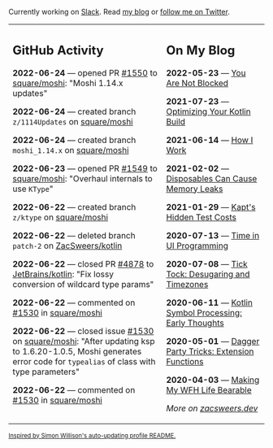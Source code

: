 Currently working on [Slack](https://slack.com/). Read [my blog](https://zacsweers.dev/) or [follow me on Twitter](https://twitter.com/ZacSweers).

<table><tr><td valign="top" width="60%">

## GitHub Activity
<!-- githubActivity starts -->
**2022-06-24** — opened PR [#1550](https://github.com/square/moshi/pull/1550) to [square/moshi](https://github.com/square/moshi): "Moshi 1.14.x updates"

**2022-06-24** — created branch `z/1114Updates` on [square/moshi](https://github.com/square/moshi)

**2022-06-24** — created branch `moshi_1.14.x` on [square/moshi](https://github.com/square/moshi)

**2022-06-23** — opened PR [#1549](https://github.com/square/moshi/pull/1549) to [square/moshi](https://github.com/square/moshi): "Overhaul internals to use `KType`"

**2022-06-22** — created branch `z/ktype` on [square/moshi](https://github.com/square/moshi)

**2022-06-22** — deleted branch `patch-2` on [ZacSweers/kotlin](https://github.com/ZacSweers/kotlin)

**2022-06-22** — closed PR [#4878](https://github.com/JetBrains/kotlin/pull/4878) to [JetBrains/kotlin](https://github.com/JetBrains/kotlin): "Fix lossy conversion of wildcard type params"

**2022-06-22** — commented on [#1530](https://github.com/square/moshi/issues/1530#issuecomment-1163229346) in [square/moshi](https://github.com/square/moshi)

**2022-06-22** — closed issue [#1530](https://github.com/square/moshi/issues/1530) on [square/moshi](https://github.com/square/moshi): "After updating ksp to 1.6.20-1.0.5, Moshi generates error code for `typealias` of class with type parameters"

**2022-06-22** — commented on [#1530](https://github.com/square/moshi/issues/1530#issuecomment-1162662215) in [square/moshi](https://github.com/square/moshi)
<!-- githubActivity ends -->
</td><td valign="top" width="40%">

## On My Blog
<!-- blog starts -->
**2022-05-23** — [You Are Not Blocked](https://www.zacsweers.dev/you-are-not-blocked/)

**2021-07-23** — [Optimizing Your Kotlin Build](https://www.zacsweers.dev/optimizing-your-kotlin-build/)

**2021-06-14** — [How I Work](https://www.zacsweers.dev/how-i-work/)

**2021-02-02** — [Disposables Can Cause Memory Leaks](https://www.zacsweers.dev/disposables-can-cause-memory-leaks/)

**2021-01-29** — [Kapt's Hidden Test Costs](https://www.zacsweers.dev/kapts-hidden-test-costs/)

**2020-07-13** — [Time in UI Programming](https://www.zacsweers.dev/time-in-ui/)

**2020-07-08** — [Tick Tock: Desugaring and Timezones](https://www.zacsweers.dev/ticktock-desugaring-timezones/)

**2020-06-11** — [Kotlin Symbol Processing: Early Thoughts](https://www.zacsweers.dev/kotlin-symbol-processor-early-thoughts/)

**2020-05-01** — [Dagger Party Tricks: Extension Functions](https://www.zacsweers.dev/dagger-party-tricks-extension-functions/)

**2020-04-03** — [Making My WFH Life Bearable](https://www.zacsweers.dev/making-wfh-life-bearable/)
<!-- blog ends -->
_More on [zacsweers.dev](https://zacsweers.dev/)_
</td></tr></table>

<sub><a href="https://simonwillison.net/2020/Jul/10/self-updating-profile-readme/">Inspired by Simon Willison's auto-updating profile README.</a></sub>